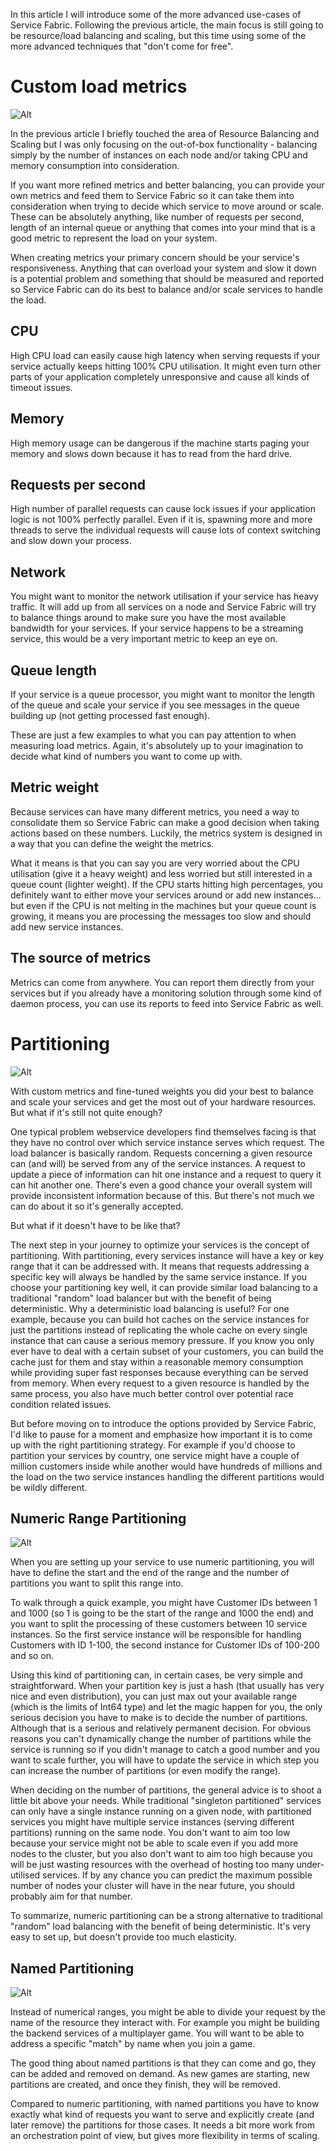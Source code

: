 In this article I will introduce some of the more advanced use-cases of Service Fabric. Following the previous article, the main focus is still going to be resource/load balancing and scaling, but this time using some of the more advanced techniques that "don't come for free".

# Custom load metrics

![Alt](images/resource-balancing.gif)

In the previous article I briefly touched the area of Resource Balancing and Scaling but I was only focusing on the out-of-box functionality - balancing simply by the number of instances on each node and/or taking CPU and memory consumption into consideration.

If you want more refined metrics and better balancing, you can provide your own metrics and feed them to Service Fabric so it can take them into consideration when trying to decide which service to move around or scale. These can be absolutely anything, like number of requests per second, length of an internal queue or anything that comes into your mind that is a good metric to represent the load on your system.

When creating metrics your primary concern should be your service's responsiveness. Anything that can overload your system and slow it down is a potential problem and something that should be measured and reported so Service Fabric can do its best to balance and/or scale services to handle the load.

## CPU

High CPU load can easily cause high latency when serving requests if your service actually keeps hitting 100% CPU utilisation. It might even turn other parts of your application completely unresponsive and cause all kinds of timeout issues.

## Memory

High memory usage can be dangerous if the machine starts paging your memory and slows down because it has to read from the hard drive.

## Requests per second

High number of parallel requests can cause lock issues if your application logic is not 100% perfectly parallel. Even if it is, spawning more and more threads to serve the individual requests will cause lots of context switching and slow down your process.

## Network

You might want to monitor the network utilisation if your service has heavy traffic. It will add up from all services on a node and Service Fabric will try to balance things around to make sure you have the most available bandwidth for your services. If your service happens to be a streaming service, this would be a very important metric to keep an eye on.

## Queue length

If your service is a queue processor, you might want to monitor the length of the queue and scale your service if you see messages in the queue building up (not getting processed fast enough).

These are just a few examples to what you can pay attention to when measuring load metrics. Again, it's absolutely up to your imagination to decide what kind of numbers you want to come up with.

## Metric weight

Because services can have many different metrics, you need a way to consolidate them so Service Fabric can make a good decision when taking actions based on these numbers. Luckily, the metrics system is designed in a way that you can define the weight the metrics.

What it means is that you can say you are very worried about the CPU utilisation (give it a heavy weight) and less worried but still interested in a queue count (lighter weight). If the CPU starts hitting high percentages, you definitely want to either move your services around or add new instances... but even if the CPU is not melting in the machines but your queue count is growing, it means you are processing the messages too slow and should add new service instances.

## The source of metrics
Metrics can come from anywhere. You can report them directly from your services but if you already have a monitoring solution through some kind of daemon process, you can use its reports to feed into Service Fabric as well.

# Partitioning

![Alt](images/partitions.png)

With custom metrics and fine-tuned weights you did your best to balance and scale your services and get the most out of your hardware resources. But what if it's still not quite enough?

One typical problem webservice developers find themselves facing is that they have no control over which service instance serves which request. The load balancer is basically random. Requests concerning a given resource can (and will) be served from any of the service instances. A request to update a piece of information can hit one instance and a request to query it can hit another one. There's even a good chance your overall system will provide inconsistent information because of this. But there's not much we can do about it so it's generally accepted.

But what if it doesn't have to be like that?

The next step in your journey to optimize your services is the concept of partitioning. With partitioning, every services instance will have a key or key range that it can be addressed with. It means that requests addressing a specific key will always be handled by the same service instance. If you choose your partitioning key well, it can provide similar load balancing to a traditional "random" load balancer but with the benefit of being deterministic.
Why a deterministic load balancing is useful? For one example, because you can build hot caches on the service instances for just the partitions instead of replicating the whole cache on every single instance that can cause a serious memory pressure. If you know you only ever have to deal with a certain subset of your customers, you can build the cache just for them and stay within a reasonable memory consumption while providing super fast responses because everything can be served from memory. When every request to a given resource is handled by the same process, you also have much better control over potential race condition related issues.

But before moving on to introduce the options provided by Service Fabric, I'd like to pause for a moment and emphasize how important it is to come up with the right partitioning strategy. For example if you'd choose to partition your services by country, one service might have a couple of million customers inside while another would have hundreds of millions and the load on the two service instances handling the different partitions would be wildly different.

## Numeric Range Partitioning

![Alt](images/numeric-partitions.png)

When you are setting up your service to use numeric partitioning, you will have to define the  start and the end of the range and the number of partitions you want to split this range into.

To walk through a quick example, you might have Customer IDs between 1 and 1000 (so 1 is going to be the start of the range and 1000 the end) and you want to split the processing of these customers between 10 service instances. So the first service instance will be responsible for handling Customers with ID 1-100, the second instance for Customer IDs of 100-200 and so on.

Using this kind of partitioning can, in certain cases, be very simple and straightforward. When your partition key is just a hash (that usually has very nice and even distribution), you can just max out your available range (which is the limits of Int64 type) and let the magic happen for you, the only serious decision you have to make is to decide the number of partitions. Although that is a serious and relatively permanent decision. For obvious reasons you can't dynamically change the number of partitions while the service is running so if you didn't manage to catch a good number and you want to scale further, you will have to update the service in which step you can increase the number of partitions (or even modify the range).

When deciding on the number of partitions, the general advice is to shoot a little bit above your needs. While traditional "singleton partitioned" services can only have a single instance running on a given node, with partitioned services you might have multiple service instances (serving different partitions) running on the same node. You don't want to aim too low because your service might not be able to scale even if you add more nodes to the cluster, but you also don't want to aim too high because you will be just wasting resources with the overhead of hosting too many under-utilised services. If by any chance you can predict the maximum possible number of nodes your cluster will have in the near future, you should probably aim for that number.

To summarize, numeric partitioning can be a strong alternative to traditional "random" load balancing with the benefit of being deterministic. It's very easy to set up, but doesn't provide too much elasticity.

## Named Partitioning

![Alt](images/named-partitions.gif)

Instead of numerical ranges, you might be able to divide your request by the name of the resource they interact with. For example you might be building the backend services of a multiplayer game. You will want to be able to address a specific "match" by name when you join a game.

The good thing about named partitions is that they can come and go, they can be added and removed on demand. As new games are starting, new partitions are created, and once they finish, they will be removed.

Compared to numeric partitioning, with named partitions you have to know exactly what kind of requests you want to serve and explicitly create (and later remove) the partitions for those cases. It needs a bit more work from an orchestration point of view, but gives more flexibility in terms of scaling.